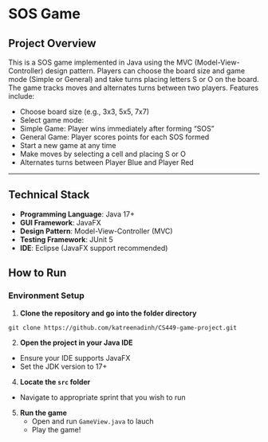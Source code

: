 # SOS Game

## Project Overview
This is a SOS game implemented in Java using the MVC (Model-View-Controller) design pattern. Players can choose the board size and game mode (Simple or General) and take turns placing letters S or O on the board. The game tracks moves and alternates turns between two players.
Features include:
- Choose board size (e.g., 3x3, 5x5, 7x7)
- Select game mode:
- Simple Game: Player wins immediately after forming “SOS”
- General Game: Player scores points for each SOS formed
- Start a new game at any time
- Make moves by selecting a cell and placing S or O
- Alternates turns between Player Blue and Player Red

---

## Technical Stack
- **Programming Language**: Java 17+
- **GUI Framework**: JavaFX
- **Design Pattern**: Model-View-Controller (MVC)
- **Testing Framework**: JUnit 5
- **IDE**: Eclipse (JavaFX support recommended)

## How to Run

### Environment Setup

1. **Clone the repository and go into the folder directory**
```
git clone https://github.com/katreenadinh/CS449-game-project.git
```
2. **Open the project in your Java IDE**
- Ensure your IDE supports JavaFX
- Set the JDK version to 17+ 
4. **Locate the ```src``` folder**
  - Navigate to appropriate sprint that you wish to run
5. **Run the game**
    - Open and run ```GameView.java``` to lauch
    - Play the game!
   
  


